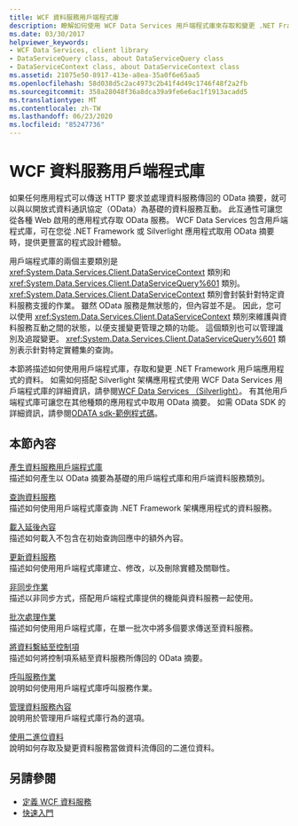```yaml
---
title: WCF 資料服務用戶端程式庫
description: 瞭解如何使用 WCF Data Services 用戶端程式庫來存取和變更 .NET Framework 用戶端應用程式中的資料。
ms.date: 03/30/2017
helpviewer_keywords:
- WCF Data Services, client library
- DataServiceQuery class, about DataServiceQuery class
- DataServiceContext class, about DataServiceContext class
ms.assetid: 21075e50-8917-413e-a8ea-35a0f6e65aa5
ms.openlocfilehash: 58d038d5c2ac4973c2b41f4d49c1746f48f2a2fb
ms.sourcegitcommit: 358a28048f36a8dca39a9fe6e6ac1f1913acadd5
ms.translationtype: MT
ms.contentlocale: zh-TW
ms.lasthandoff: 06/23/2020
ms.locfileid: "85247736"
---
```

# <a name="wcf-data-services-client-library"></a>WCF 資料服務用戶端程式庫
如果任何應用程式可以傳送 HTTP 要求並處理資料服務傳回的 OData 摘要，就可以與以開放式資料通訊協定（OData）為基礎的資料服務互動。 此互通性可讓您從各種 Web 啟用的應用程式存取 OData 服務。 WCF Data Services 包含用戶端程式庫，可在您從 .NET Framework 或 Silverlight 應用程式取用 OData 摘要時，提供更豐富的程式設計體驗。  
  
 用戶端程式庫的兩個主要類別是 <xref:System.Data.Services.Client.DataServiceContext> 類別和 <xref:System.Data.Services.Client.DataServiceQuery%601> 類別。 <xref:System.Data.Services.Client.DataServiceContext> 類別會封裝針對特定資料服務支援的作業。 雖然 OData 服務是無狀態的，但內容並不是。 因此，您可以使用 <xref:System.Data.Services.Client.DataServiceContext> 類別來維護與資料服務互動之間的狀態，以便支援變更管理之類的功能。 這個類別也可以管理識別及追蹤變更。 <xref:System.Data.Services.Client.DataServiceQuery%601> 類別表示針對特定實體集的查詢。  
  
 本節將描述如何使用用戶端程式庫，存取和變更 .NET Framework 用戶端應用程式的資料。 如需如何搭配 Silverlight 架構應用程式使用 WCF Data Services 用戶端程式庫的詳細資訊，請參閱[WCF Data Services （Silverlight）](https://docs.microsoft.com/previous-versions/windows/silverlight/dotnet-windows-silverlight/cc838234(v%3dvs.95))。 有其他用戶端程式庫可讓您在其他種類的應用程式中取用 OData 摘要。 如需 OData SDK 的詳細資訊，請參閱[ODATA sdk-範例程式碼](https://www.odata.org/ecosystem/#sdk)。
  
## <a name="in-this-section"></a>本節內容  
 [產生資料服務用戶端程式庫](generating-the-data-service-client-library-wcf-data-services.md)  
 描述如何產生以 OData 摘要為基礎的用戶端程式庫和用戶端資料服務類別。  
  
 [查詢資料服務](querying-the-data-service-wcf-data-services.md)  
 描述如何使用用戶端程式庫查詢 .NET Framework 架構應用程式的資料服務。  
  
 [載入延後內容](loading-deferred-content-wcf-data-services.md)  
 描述如何載入不包含在初始查詢回應中的額外內容。  
  
 [更新資料服務](updating-the-data-service-wcf-data-services.md)  
 描述如何使用用戶端程式庫建立、修改，以及刪除實體及關聯性。  
  
 [非同步作業](asynchronous-operations-wcf-data-services.md)  
 描述以非同步方式，搭配用戶端程式庫提供的機能與資料服務一起使用。  
  
 [批次處理作業](batching-operations-wcf-data-services.md)  
 描述如何使用用戶端程式庫，在單一批次中將多個要求傳送至資料服務。  
  
 [將資料繫結至控制項](binding-data-to-controls-wcf-data-services.md)  
 描述如何將控制項系結至資料服務所傳回的 OData 摘要。  
  
 [呼叫服務作業](calling-service-operations-wcf-data-services.md)  
 說明如何使用用戶端程式庫呼叫服務作業。  
  
 [管理資料服務內容](managing-the-data-service-context-wcf-data-services.md)  
 說明用於管理用戶端程式庫行為的選項。  
  
 [使用二進位資料](working-with-binary-data-wcf-data-services.md)  
 說明如何存取及變更資料服務當做資料流傳回的二進位資料。  
  
## <a name="see-also"></a>另請參閱

- [定義 WCF 資料服務](defining-wcf-data-services.md)
- [快速入門](getting-started-with-wcf-data-services.md)
